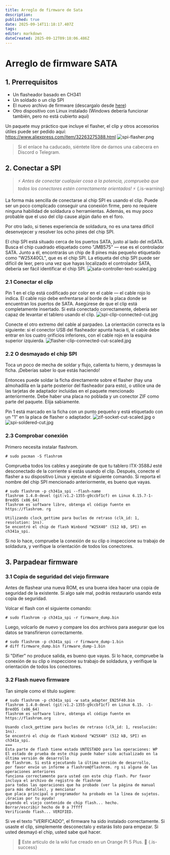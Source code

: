 ```yaml
---
title: Arreglo de firmware de Sata
description:
published: true
date: 2025-09-14T11:18:17.407Z
tags:
editor: markdown
dateCreated: 2025-09-12T09:18:06.486Z
---
```


# Arreglo de firmware SATA

## 1. Prerrequisitos

- Un flasheador basado en CH341
- Un soldado o un clip SPI
- El nuevo archivo de firmware (descargalo desde [here](/wiki-itx3588j-pics/satafw/sata_adapter_en25f40.bin))
- Otro dispositivo con Linux instalado (Windows debería funcionar también, pero no está cubierto aquí)

Un paquete muy práctico que incluye el flasher, el clip y otros accesorios útiles puede ser pedido aquí:
https://www.aliexpress.com/item/32263275388.html
![spi-flasher.png](/wiki-itx3588j-pics/spi-flasher.png)

> Si el enlace ha caducado, siéntete libre de darnos una cabecera en Discord o Telegram.

## 2. Conectar a SPI

> ⚡ _Antes de conectar cualquier cosa a la potencia, ¡comprueba que todos los conectores estén correctamente orientados!_ ⚡
> {.is-warning}

La forma más sencilla de conectarse al chip SPI es usando el clip. Puede ser un poco complicado conseguir una conexión firme, pero no requiere ninguna habilidad de soldadura o herramientas. Además, es muy poco probable que el uso del clip cause algún daño en el foro.

Por otro lado, si tienes experiencia de soldadura, no es una tarea difícil desenvejecer y resolver los ocho pines del chip SPI.

El chip SPI está situado cerca de los puertos SATA, justo al lado del mSATA. Busca el chip cuadrado etiquetado como "JMB575" — ese es el controlador SATA. Junto a él, encontrarás un chip de 8 pines más pequeño etiquetado como "W25X40CL", que es el chip SPI. La etiqueta del chip SPI puede ser difícil de leer, pero una vez que hayas localizado el controlador SATA, debería ser fácil identificar el chip SPI.
![sata-controller-text-scaled.jpg](/wiki-itx3588j-pics/sata-controller-text-scaled.jpg)

### 2.1 Conectar el clip

Pin 1 en el clip está codificado por color en el cable — el cable rojo lo indica. El cable rojo debe enfrentarse al borde de la placa donde se encuentran los puertos de SATA.
Asegúrese de que el clip está completamente insertado. Si está conectado correctamente, debería ser capaz de levantar el tablero usando el clip.
![spi-clip-connected-cut.jpg](/wiki-itx3588j-pics/spi-clip-connected-cut.jpg)

Conecte el otro extremo del cable al parpadeo. La orientación correcta es la siguiente: si el conector USB del flasheador apunta hacia ti, el cable debe entrar en los cuatro orificios inferiores, con el cable rojo en la esquina superior izquierda.
![flasher-clip-connected-cut-scaled.jpg](/wiki-itx3588j-pics/flasher-clip-connected-cut-scaled.jpg)

### 2.2 O desmayado el chip SPI

Toca un poco de mecha de soldar y flujo, calienta tu hierro, y desmayas la ficha. ¡Deberías saber lo que estás haciendo!

Entonces puede soldar la ficha directamente sobre el flasher (hay una almohadilla en la parte posterior del flasheador para esto), o utilice una de las tarjetas de adaptador incluidas en el paquete mencionado anteriormente.
Debe haber una placa no poblada y un conector ZIF como parte del paquete. Elija sabiamente.

Pin 1 está marcado en la ficha con un punto pequeño y está etiquetado con un "1" en la placa de flasher o adaptador.
![zif-socket-cut-scaled.jpg](/wiki-itx3588j-pics/zif-socket-cut-scaled.jpg)
o
![spi-soldered-cut.jpg](/wiki-itx3588j-pics/spi-soldered-cut.jpg)

### 2.3 Comprobar conexión

Primero necesita instalar flashrom.

```
# sudo pacman -S flashrom
```

Comprueba todos los cables y asegúrate de que tu tablero ITX-3588J esté desconectado de la corriente si estás usando el clip.
Después, conecte el flasher a su dispositivo Linux y ejecute el siguiente comando.
Si reporta el nombre del chip SPI mencionado anteriormente, es bueno que vayas.

```
# sudo flashrom -p ch341a_spi --flash-name
flashrom 1.4.0-devel (git:v1.2-1355-g9ccbf1cf) en Linux 6.15.7-1-BredOS (x86_64)
flashrom es software libre, obtenga el código fuente en https://flashrom. rg

Utilizando clock_gettime para bucles de retraso (clk_id: 1, resolution: 1ns).
Se encontró el chip de flash Winbond "W25X40" (512 kB, SPI) en ch341a_spi.
```

Si no lo hace, compruebe la conexión de su clip o inspeccione su trabajo de soldadura, y verifique la orientación de todos los conectores.

## 3. Parpadear firmware

### 3.1 Copia de seguridad del viejo firmware

Antes de flashear una nueva ROM, es una buena idea hacer una copia de seguridad de la existente.
Si algo sale mal, podrás restaurarlo usando esta copia de seguridad.

Volcar el flash con el siguiente comando:

```
# sudo flashrom -p ch341a_spi -r firmware_dump.bin
```

Luego, volcarlo de nuevo y compare los dos archivos para asegurar que los datos se transfirieron correctamente.

```
# sudo flashrom -p ch341a_spi -r firmware_dump-1.bin
# diff firmware_dump.bin firmware_dump-1.bin
```

Si "Difier" no produce salida, es bueno que vayas.
Si lo hace, compruebe la conexión de su clip o inspeccione su trabajo de soldadura, y verifique la orientación de todos los conectores.

### 3.2 Flash nuevo firmware

Tan simple como el título sugiere:

```
# sudo flashrom -p ch341a_spi -w sata_adapter_EN25F40.bin 
flashrom 1.4.0-devel (git:v1.2-1355-g9ccbf1cf) en Linux 6.15. -1-BredOS (x86_64)
flashrom es software libre, obtenga el código fuente en https://flashrom.org

Usando clock_gettime para bucles de retraso (clk_id: 1, resolución: 1ns).
Se encontró el chip de flash Winbond "W25X40" (512 kB, SPI) en ch341a_spi.
===
Esta parte de flash tiene estado UNTESTADO para las operaciones: WP
El estado de prueba de este chip puede haber sido actualizado en la última versión de desarrollo
de flashrom. Si está ejecutando la última versión de desarrollo,
por favor envíe un informe a flashrom@flashrom. rg si alguna de las operaciones anteriores
funciona correctamente para usted con este chip flash. Por favor incluya el archivo de registro de flashrom
para todas las operaciones que ha probado (ver la página de manual para más detalles), y mencionar
que placa principal o programador ha probado en la línea de sujetos.
¡Gracias por tu ayuda!
Leyendo el viejo contenido de chip flash... hecho.
Borrar/escribir hecho de 0 a 7ffff
Verificando flash... VERIFIED.
```

Si ve el texto "VERIFICADO", el firmware ha sido instalado correctamente. Si usaste el clip, simplemente desconectalo y estarás listo para empezar. Si usted desmayó el chip, usted sabe qué hacer.

> 🍊 Este artículo de la wiki fue creado en un Orange Pi 5 Plus. 🍊
> {.is-success}

